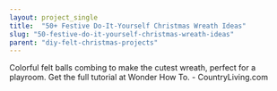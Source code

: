```yaml
---
layout: project_single
title:  "50+ Festive Do-It-Yourself Christmas Wreath Ideas"
slug: "50-festive-do-it-yourself-christmas-wreath-ideas"
parent: "diy-felt-christmas-projects"
---
```

Colorful felt balls combing to make the cutest wreath, perfect for a playroom. Get the full tutorial at Wonder How To.    - CountryLiving.com